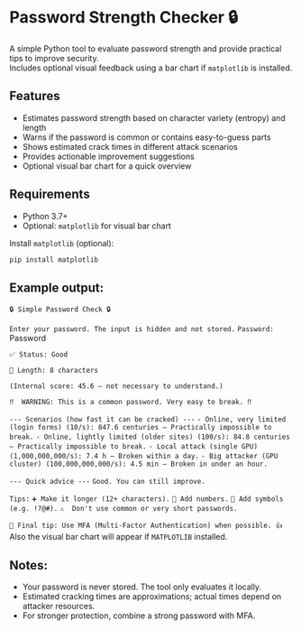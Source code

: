 # Password Strength Checker 🔒

A simple Python tool to evaluate password strength and provide practical tips to improve security.  
Includes optional visual feedback using a bar chart if `matplotlib` is installed.

## Features
- Estimates password strength based on character variety (entropy) and length
- Warns if the password is common or contains easy-to-guess parts
- Shows estimated crack times in different attack scenarios
- Provides actionable improvement suggestions
- Optional visual bar chart for a quick overview

## Requirements
- Python 3.7+
- Optional: `matplotlib` for visual bar chart

Install `matplotlib` (optional):

```bash
pip install matplotlib
```

## Example output:

```🔒 Simple Password Check 🔒```

```Enter your password. The input is hidden and not stored.```
```Password:``` Password

```✅ Status: Good```

```🔢 Length: 8 characters```

```(Internal score: 45.6 — not necessary to understand.)```

```‼️  WARNING: This is a common password. Very easy to break. ‼️```

```--- Scenarios (how fast it can be cracked) ---```
```- Online, very limited (login forms) (10/s): 847.6 centuries — Practically impossible to break.```
```- Online, lightly limited (older sites) (100/s): 84.8 centuries — Practically impossible to break.```
```- Local attack (single GPU) (1,000,000,000/s): 7.4 h — Broken within a day.```
```- Big attacker (GPU cluster) (100,000,000,000/s): 4.5 min — Broken in under an hour.```

```--- Quick advice ---```
```Good. You can still improve.```

```Tips:```
```➕ Make it longer (12+ characters).```
```🔢 Add numbers.```
```🔣 Add symbols (e.g. !?@#).```
```⚠️  Don't use common or very short passwords.```

```🔐 Final tip: Use MFA (Multi-Factor Authentication) when possible. 👍```
Also the visual bar chart will appear if `MATPLOTLIB` installed.

## Notes:

- Your password is never stored. The tool only evaluates it locally.
- Estimated cracking times are approximations; actual times depend on attacker resources.
- For stronger protection, combine a strong password with MFA.

